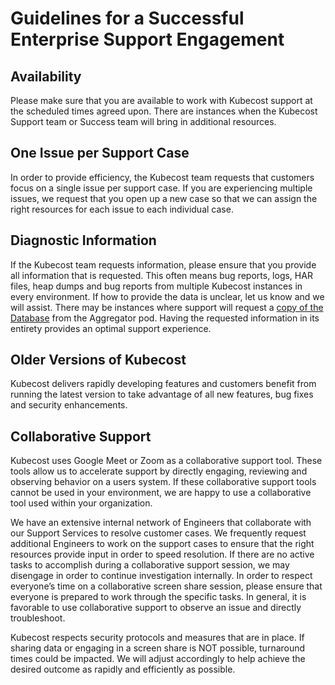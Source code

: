 # Guidelines for a Successful Enterprise Support Engagement

## Availability
Please make sure that you are available to work with Kubecost support at the scheduled times agreed upon. There are instances when the Kubecost Support team or Success team will bring in additional resources.

## One Issue per Support Case
In order to provide efficiency, the Kubecost team requests that customers focus on a single issue per support case. If you are experiencing multiple issues, we request that you open up a new case so that we can assign the right resources for each issue to each individual case.

## Diagnostic Information
If the Kubecost team requests information, please ensure that you provide all information that is requested. This often means bug reports, logs, HAR files, heap dumps and bug reports from multiple Kubecost instances in every environment. If how to provide the data is unclear, let us know and we will assist. There may be instances where support will request a [copy of the Database](https://github.com/kubecost/kubecost-utilities/tree/main/aggregator-backup#reliable-usage) from the Aggregator pod. Having the requested information in its entirety provides an optimal support experience.

## Older Versions of Kubecost

Kubecost delivers rapidly developing features and customers benefit from running the latest version to take advantage of all new features, bug fixes and security enhancements. 

## Collaborative Support
Kubecost uses Google Meet or Zoom as a collaborative support tool. These tools allow us to accelerate support by directly engaging, reviewing and observing behavior on a users system. If these collaborative support tools cannot be used in your environment, we are happy to use a collaborative tool used within your organization.

We have an extensive internal network of Engineers that collaborate with our Support Services to resolve customer cases. We frequently request additional Engineers to work on the support cases to ensure that the right resources provide input in order to speed resolution. If there are no active tasks to accomplish during a collaborative support session, we may disengage in order to continue investigation internally.
In order to respect everyone’s time on a collaborative screen share session, please ensure that everyone is prepared to work through the specific tasks. In general, it is favorable to use collaborative support to observe an issue and directly troubleshoot.

Kubecost respects security protocols and measures that are in place. If sharing data or engaging in a screen share is NOT possible, turnaround times could be impacted. We will adjust accordingly to help achieve the desired outcome as rapidly and efficiently as possible.
